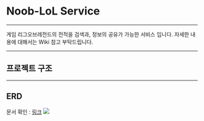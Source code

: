 Noob-LoL Service
================
---
게임 리그오브레전드의 전적을 검색과, 정보의 공유가 가능한 서비스 입니다.
자세한 내용에 대해서는 Wiki 참고 부탁드립니다.

---
## 프로젝트 구조

---
## ERD
문서 확인 : [링크](https://dbdocs.io/donsonioc2010/NooBLoL?table=match_gameinfo&schema=public&view=table_structure)
![](../../../NoobLoL-자료/ERD/NoobLoL.png)